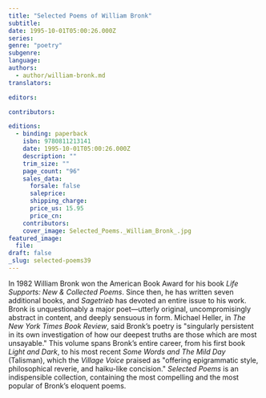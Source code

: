```yaml
---
title: "Selected Poems of William Bronk"
subtitle:
date: 1995-10-01T05:00:26.000Z
series:
genre: "poetry"
subgenre:
language:
authors:
  - author/william-bronk.md
translators:

editors:

contributors:

editions:
  - binding: paperback
    isbn: 9780811213141
    date: 1995-10-01T05:00:26.000Z
    description: ""
    trim_size: ""
    page_count: "96"
    sales_data:
      forsale: false
      saleprice:
      shipping_charge:
      price_us: 15.95
      price_cn:
    contributors:
    cover_image: Selected_Poems._William_Bronk_.jpg
featured_image:
  file:
draft: false
_slug: selected-poems39
---
```


In 1982 William Bronk won the American Book Award for his book _Life Supports: New & Collected Poems_. Since then, he has written seven additional books, and _Sagetrieb_ has devoted an entire issue to his work. Bronk is unquestionably a major poet––utterly original, uncompromisingly abstract in content, and deeply sensuous in form. Michael Heller, in _The New York Times Book Review_, said Bronk’s poetry is "singularly persistent in its own investigation of how our deepest truths are those which are most unsayable." This volume spans Bronk’s entire career, from his first book _Light and Dark_, to his most recent _Some Words and The Mild Day_ (Talisman), which the _Village Voice_ praised as "offering epigrammatic style, philosophical reverie, and haiku-like concision." _Selected Poems_ is an indispensible collection, containing the most compelling and the most popular of Bronk’s eloquent poems.

